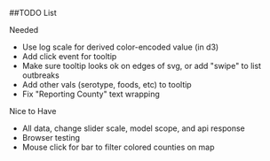 ##TODO List

Needed
+ Use log scale for derived color-encoded value (in d3) 
+ Add click event for tooltip
+ Make sure tooltip looks ok on edges of svg, or add "swipe" to list outbreaks
+ Add other vals (serotype, foods, etc) to tooltip
+ Fix "Reporting County" text wrapping

Nice to Have
+ All data, change slider scale, model scope, and api response
+ Browser testing
+ Mouse click for bar to filter colored counties on map


